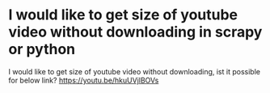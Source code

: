 
# I would like to get size of youtube video without downloading in scrapy or python

I would like to get size of youtube video without downloading, ist it possible for below link?
https://youtu.be/hkuUVjlBOVs

        